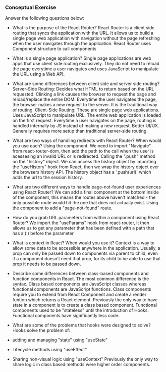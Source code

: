 ### Conceptual Exercise

Answer the following questions below:

- What is the purpose of the React Router?
React Router is a client side routing that syncs the application with the URL. It allows us to build a single page web application with navigation without the page refreshing when the user navigates through the application. React Router uses Component structure to call components

- What is a single page application?
Single page applications are web apps that use client side routing exclusively. They do not need to reload the page everytime a user navigates and uses JavaScript to manipulate the URL using a Web API.

- What are some differences between client side and server side routing?
Server-Side Routing: Decides what HTML to return based on the URL requested. Clinking a link causes the browser to request the page and reload/replace the entire DOM. Everytime the user navigates the page, the browser makes a new request to the server. It is the traditional way of routing.
Client-Side Routing: These are single page web applications. Uses JavaScript to manipulate URL. The entire web application is loaded on the first request. Everytime a user navigates on the page, routing is handled internally by JS instead of making a new request. Better UI/UX. Generally requires more setup than traditional server-side routing.

- What are two ways of handling redirects with React Router? When would you use each?
Using the component. We need to import "Navigate" from react-router-dom, then add the path to the call when the user is acessesing an invalid URL or is redirected. Calling the ".push" method on the "history" object. We can access the history object by importing the "useHistory" hook from React, then we wrap the history object over the browsers history API. The history object has a '.push(url)' which adds the url to the session history.

- What are two different ways to handle page-not-found user experiences using React Router? 
We can add a final component at the bottom inside of the component, this means the routes above haven't matched - the only possible route would hit the one that does not actually exist. Using the component to add a "page-not-found" route.

- How do you grab URL parameters from within a component using React Router?
We import the "useParams" hook from react-router, it then allows us to get any parameter that has been defined with a path that has a (:) before the parameter

- What is context in React? When would you use it?
Context is a way to allow some data to be accessible anywhere in the application. Usually, a prop can only be passed down to components via parent to child, even if a component doesn't need that prop, for its child to be able to use that prop it needs to be passed down. 

- Describe some differences between class-based components and function components in React.
The most common difference is the syntax. Class based components are JavaScript classes whereas functional components are JavaScript functions. Class components require you to extend from React Component and create a render funtion which returns a React element. Previously the only way to have state in a component is to create a class based component. Functional components used to be "stateless" until the introduction of Hooks. Functional components have significantly less code. 

- What are some of the problems that hooks were designed to solve?
Hooks solve the problem of:
- adding and managing "state" using "useState"
- Lifecycle methods using "useEffect"
- Sharing non-visual logic using "useContext"
Previously the only way to share logic in class based methods were higher order components.